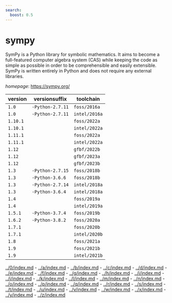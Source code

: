 ```yaml
---
search:
  boost: 0.5
---
```

# sympy

SymPy is a Python library for symbolic mathematics. It aims to  become a full-featured computer algebra system (CAS) while keeping the code as  simple as possible in order to be comprehensible and easily extensible. SymPy  is written entirely in Python and does not require any external libraries.

*homepage*: <https://sympy.org/>

version | versionsuffix | toolchain
--------|---------------|----------
``1.0`` | ``-Python-2.7.11`` | ``foss/2016a``
``1.0`` | ``-Python-2.7.11`` | ``intel/2016a``
``1.10.1`` |  | ``foss/2022a``
``1.10.1`` |  | ``intel/2022a``
``1.11.1`` |  | ``foss/2022a``
``1.11.1`` |  | ``intel/2022a``
``1.12`` |  | ``gfbf/2022b``
``1.12`` |  | ``gfbf/2023a``
``1.12`` |  | ``gfbf/2023b``
``1.3`` | ``-Python-2.7.15`` | ``foss/2018b``
``1.3`` | ``-Python-3.6.6`` | ``foss/2018b``
``1.3`` | ``-Python-2.7.14`` | ``intel/2018a``
``1.3`` | ``-Python-3.6.4`` | ``intel/2018a``
``1.4`` |  | ``foss/2019a``
``1.4`` |  | ``intel/2019a``
``1.5.1`` | ``-Python-3.7.4`` | ``foss/2019b``
``1.6.2`` | ``-Python-3.8.2`` | ``foss/2020a``
``1.7.1`` |  | ``foss/2020b``
``1.7.1`` |  | ``intel/2020b``
``1.8`` |  | ``foss/2021a``
``1.9`` |  | ``foss/2021b``
``1.9`` |  | ``intel/2021b``

[../0/index.md](0) - [../a/index.md](a) - [../b/index.md](b) - [../c/index.md](c) - [../d/index.md](d) - [../e/index.md](e) - [../f/index.md](f) - [../g/index.md](g) - [../h/index.md](h) - [../i/index.md](i) - [../j/index.md](j) - [../k/index.md](k) - [../l/index.md](l) - [../m/index.md](m) - [../n/index.md](n) - [../o/index.md](o) - [../p/index.md](p) - [../q/index.md](q) - [../r/index.md](r) - [../s/index.md](s) - [../t/index.md](t) - [../u/index.md](u) - [../v/index.md](v) - [../w/index.md](w) - [../x/index.md](x) - [../y/index.md](y) - [../z/index.md](z)

